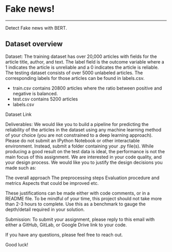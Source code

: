 # Fake news!
***
Detect Fake news with BERT.
## Dataset overview

Dataset:
The training dataset has over 20,000 articles with fields for the article title, author, and text. The label field is the outcome variable where a 1 indicates the article is unreliable and a 0 indicates the article is reliable. The testing dataset consists of over 5000 unlabeled articles. The corresponding labels for those articles can be found in labels.csv. 

* train.csv contains 20800 articles where the ratio between positive and negative is balanced.
* test.csv contains 5200 articles
* labels.csv

Dataset Link

Deliverables:
We would like you to build a pipeline for predicting the reliability of the articles in the dataset using any machine learning method of your choice (you are not constrained to a deep learning approach). Please do not submit an IPython Notebook or other interactable environment. Instead, submit a folder containing your .py file(s). 
While producing a good result on the test data is ideal, the performance is not the main focus of this assignment. We are interested in your code quality, and your design process. We would like you to justify the design decisions you made such as:

The overall approach
The preprocessing steps
Evaluation procedure and metrics
Aspects that could be improved
etc.

These justifications can be made either with code comments, or in a README file. 
	To be mindful of your time, this project should not take more than 2-3 hours to complete. Use this as a benchmark to gauge the depth/detail required in your solution.

Submission:
	To submit your assignment, please reply to this email with either a GitHub, GitLab, or Google Drive link to your code.



If you have any questions, please feel free to reach out.

Good luck!
